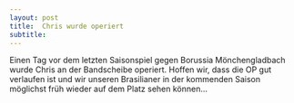 ```yaml
---
layout: post
title:  Chris wurde operiert
subtitle:  
---
```


Einen Tag vor dem letzten Saisonspiel gegen Borussia Mönchengladbach wurde Chris an der Bandscheibe operiert. Hoffen wir, dass die OP gut verlaufen ist und wir unseren Brasilianer in der kommenden Saison möglichst früh wieder auf dem Platz sehen können...



